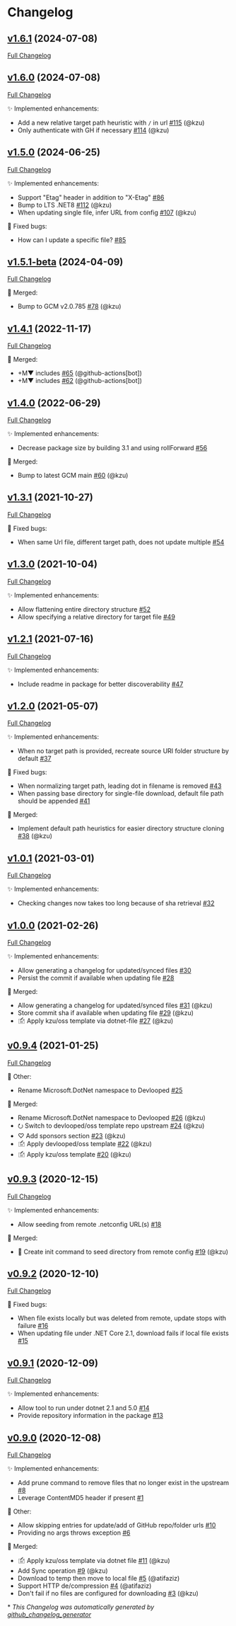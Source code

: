 # Changelog

## [v1.6.1](https://github.com/devlooped/dotnet-file/tree/v1.6.1) (2024-07-08)

[Full Changelog](https://github.com/devlooped/dotnet-file/compare/v1.6.0...v1.6.1)

## [v1.6.0](https://github.com/devlooped/dotnet-file/tree/v1.6.0) (2024-07-08)

[Full Changelog](https://github.com/devlooped/dotnet-file/compare/v1.5.0...v1.6.0)

:sparkles: Implemented enhancements:

- Add a new relative target path heuristic with `/` in url [\#115](https://github.com/devlooped/dotnet-file/pull/115) (@kzu)
- Only authenticate with GH if necessary [\#114](https://github.com/devlooped/dotnet-file/pull/114) (@kzu)

## [v1.5.0](https://github.com/devlooped/dotnet-file/tree/v1.5.0) (2024-06-25)

[Full Changelog](https://github.com/devlooped/dotnet-file/compare/v1.5.1-beta...v1.5.0)

:sparkles: Implemented enhancements:

- Support "Etag" header in addition to "X-Etag" [\#86](https://github.com/devlooped/dotnet-file/issues/86)
- Bump to LTS .NET8 [\#112](https://github.com/devlooped/dotnet-file/pull/112) (@kzu)
- When updating single file, infer URL from config [\#107](https://github.com/devlooped/dotnet-file/pull/107) (@kzu)

:bug: Fixed bugs:

- How can I update a specific file? [\#85](https://github.com/devlooped/dotnet-file/issues/85)

## [v1.5.1-beta](https://github.com/devlooped/dotnet-file/tree/v1.5.1-beta) (2024-04-09)

[Full Changelog](https://github.com/devlooped/dotnet-file/compare/v1.4.1...v1.5.1-beta)

:twisted_rightwards_arrows: Merged:

- Bump to GCM v2.0.785 [\#78](https://github.com/devlooped/dotnet-file/pull/78) (@kzu)

## [v1.4.1](https://github.com/devlooped/dotnet-file/tree/v1.4.1) (2022-11-17)

[Full Changelog](https://github.com/devlooped/dotnet-file/compare/v1.4.0...v1.4.1)

:twisted_rightwards_arrows: Merged:

- +M▼ includes [\#65](https://github.com/devlooped/dotnet-file/pull/65) (@github-actions[bot])
- +M▼ includes [\#62](https://github.com/devlooped/dotnet-file/pull/62) (@github-actions[bot])

## [v1.4.0](https://github.com/devlooped/dotnet-file/tree/v1.4.0) (2022-06-29)

[Full Changelog](https://github.com/devlooped/dotnet-file/compare/v1.3.1...v1.4.0)

:sparkles: Implemented enhancements:

- Decrease package size by building 3.1 and using rollForward [\#56](https://github.com/devlooped/dotnet-file/issues/56)

:twisted_rightwards_arrows: Merged:

- Bump to latest GCM main [\#60](https://github.com/devlooped/dotnet-file/pull/60) (@kzu)

## [v1.3.1](https://github.com/devlooped/dotnet-file/tree/v1.3.1) (2021-10-27)

[Full Changelog](https://github.com/devlooped/dotnet-file/compare/v1.3.0...v1.3.1)

:bug: Fixed bugs:

- When same Url file, different target path, does not update multiple [\#54](https://github.com/devlooped/dotnet-file/issues/54)

## [v1.3.0](https://github.com/devlooped/dotnet-file/tree/v1.3.0) (2021-10-04)

[Full Changelog](https://github.com/devlooped/dotnet-file/compare/v1.2.1...v1.3.0)

:sparkles: Implemented enhancements:

- Allow flattening entire directory structure [\#52](https://github.com/devlooped/dotnet-file/issues/52)
- Allow specifying a relative directory for target file [\#49](https://github.com/devlooped/dotnet-file/issues/49)

## [v1.2.1](https://github.com/devlooped/dotnet-file/tree/v1.2.1) (2021-07-16)

[Full Changelog](https://github.com/devlooped/dotnet-file/compare/v1.2.0...v1.2.1)

:sparkles: Implemented enhancements:

- Include readme in package for better discoverability [\#47](https://github.com/devlooped/dotnet-file/issues/47)

## [v1.2.0](https://github.com/devlooped/dotnet-file/tree/v1.2.0) (2021-05-07)

[Full Changelog](https://github.com/devlooped/dotnet-file/compare/v1.0.1...v1.2.0)

:sparkles: Implemented enhancements:

- When no target path is provided, recreate source URI folder structure by default [\#37](https://github.com/devlooped/dotnet-file/issues/37)

:bug: Fixed bugs:

- When normalizing target path, leading dot in filename is removed [\#43](https://github.com/devlooped/dotnet-file/issues/43)
- When passing base directory for single-file download, default file path should be appended [\#41](https://github.com/devlooped/dotnet-file/issues/41)

:twisted_rightwards_arrows: Merged:

- Implement default path heuristics for easier directory structure cloning [\#38](https://github.com/devlooped/dotnet-file/pull/38) (@kzu)

## [v1.0.1](https://github.com/devlooped/dotnet-file/tree/v1.0.1) (2021-03-01)

[Full Changelog](https://github.com/devlooped/dotnet-file/compare/v1.0.0...v1.0.1)

:sparkles: Implemented enhancements:

- Checking changes now takes too long because of sha retrieval [\#32](https://github.com/devlooped/dotnet-file/issues/32)

## [v1.0.0](https://github.com/devlooped/dotnet-file/tree/v1.0.0) (2021-02-26)

[Full Changelog](https://github.com/devlooped/dotnet-file/compare/v0.9.4...v1.0.0)

:sparkles: Implemented enhancements:

- Allow generating a changelog for updated/synced files [\#30](https://github.com/devlooped/dotnet-file/issues/30)
- Persist the commit if available when updating file [\#28](https://github.com/devlooped/dotnet-file/issues/28)

:twisted_rightwards_arrows: Merged:

- Allow generating a changelog for updated/synced files [\#31](https://github.com/devlooped/dotnet-file/pull/31) (@kzu)
- Store commit sha if available when updating file [\#29](https://github.com/devlooped/dotnet-file/pull/29) (@kzu)
- 🖆 Apply kzu/oss template via dotnet-file [\#27](https://github.com/devlooped/dotnet-file/pull/27) (@kzu)

## [v0.9.4](https://github.com/devlooped/dotnet-file/tree/v0.9.4) (2021-01-25)

[Full Changelog](https://github.com/devlooped/dotnet-file/compare/v0.9.3...v0.9.4)

:hammer: Other:

- Rename Microsoft.DotNet namespace to Devlooped [\#25](https://github.com/devlooped/dotnet-file/issues/25)

:twisted_rightwards_arrows: Merged:

- Rename Microsoft.DotNet namespace to Devlooped [\#26](https://github.com/devlooped/dotnet-file/pull/26) (@kzu)
- ⭮ Switch to devlooped/oss template repo upstream [\#24](https://github.com/devlooped/dotnet-file/pull/24) (@kzu)
- ♡ Add sponsors section [\#23](https://github.com/devlooped/dotnet-file/pull/23) (@kzu)
- 🖆 Apply devlooped/oss template [\#22](https://github.com/devlooped/dotnet-file/pull/22) (@kzu)
- 🖆 Apply kzu/oss template [\#20](https://github.com/devlooped/dotnet-file/pull/20) (@kzu)

## [v0.9.3](https://github.com/devlooped/dotnet-file/tree/v0.9.3) (2020-12-15)

[Full Changelog](https://github.com/devlooped/dotnet-file/compare/v0.9.2...v0.9.3)

:sparkles: Implemented enhancements:

- Allow seeding from remote .netconfig URL\(s\) [\#18](https://github.com/devlooped/dotnet-file/issues/18)

:twisted_rightwards_arrows: Merged:

- 🌱 Create init command to seed directory from remote config  [\#19](https://github.com/devlooped/dotnet-file/pull/19) (@kzu)

## [v0.9.2](https://github.com/devlooped/dotnet-file/tree/v0.9.2) (2020-12-10)

[Full Changelog](https://github.com/devlooped/dotnet-file/compare/v0.9.1...v0.9.2)

:bug: Fixed bugs:

- When file exists locally but was deleted from remote, update stops with failure [\#16](https://github.com/devlooped/dotnet-file/issues/16)
- When updating file under .NET Core 2.1, download fails if local file exists [\#15](https://github.com/devlooped/dotnet-file/issues/15)

## [v0.9.1](https://github.com/devlooped/dotnet-file/tree/v0.9.1) (2020-12-09)

[Full Changelog](https://github.com/devlooped/dotnet-file/compare/v0.9.0...v0.9.1)

:sparkles: Implemented enhancements:

- Allow tool to run under dotnet 2.1 and 5.0 [\#14](https://github.com/devlooped/dotnet-file/issues/14)
- Provide repository information in the package [\#13](https://github.com/devlooped/dotnet-file/issues/13)

## [v0.9.0](https://github.com/devlooped/dotnet-file/tree/v0.9.0) (2020-12-08)

[Full Changelog](https://github.com/devlooped/dotnet-file/compare/6b935124cbe1c9268fb616a065582f7ff58d37a4...v0.9.0)

:sparkles: Implemented enhancements:

- Add prune command to remove files that no longer exist in the upstream [\#8](https://github.com/devlooped/dotnet-file/issues/8)
- Leverage ContentMD5 header if present [\#1](https://github.com/devlooped/dotnet-file/issues/1)

:hammer: Other:

- Allow skipping entries for update/add of GitHub repo/folder urls [\#10](https://github.com/devlooped/dotnet-file/issues/10)
- Providing no args throws exception [\#6](https://github.com/devlooped/dotnet-file/issues/6)

:twisted_rightwards_arrows: Merged:

- 🖆 Apply kzu/oss template via dotnet file [\#11](https://github.com/devlooped/dotnet-file/pull/11) (@kzu)
- Add Sync operation [\#9](https://github.com/devlooped/dotnet-file/pull/9) (@kzu)
- Download to temp then move to local file [\#5](https://github.com/devlooped/dotnet-file/pull/5) (@atifaziz)
- Support HTTP de/compression [\#4](https://github.com/devlooped/dotnet-file/pull/4) (@atifaziz)
- Don't fail if no files are configured for downloading [\#3](https://github.com/devlooped/dotnet-file/pull/3) (@kzu)



\* *This Changelog was automatically generated by [github_changelog_generator](https://github.com/github-changelog-generator/github-changelog-generator)*
